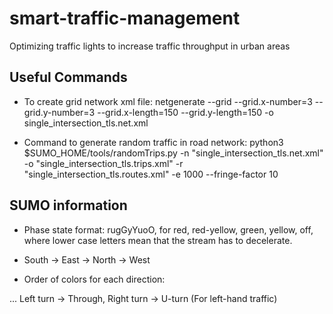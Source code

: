 # smart-traffic-management
Optimizing traffic lights to increase traffic throughput in urban areas

## Useful Commands

* To create grid network xml file:
    netgenerate --grid --grid.x-number=3 --grid.y-number=3 --grid.x-length=150 --grid.y-length=150 -o single_intersection_tls.net.xml

* Command to generate random traffic in road network:
    python3 $SUMO_HOME/tools/randomTrips.py -n "single_intersection_tls.net.xml" -o "single_intersection_tls.trips.xml" -r "single_intersection_tls.routes.xml" -e 1000 --fringe-factor 10

## SUMO information

* Phase state format:
    rugGyYuoO, for red, red-yellow, green, yellow, off, where lower case letters mean that the stream has
    to decelerate.

* South -> East -> North -> West

* Order of colors for each direction:

... Left turn -> Through, Right turn -> U-turn (For left-hand traffic)



